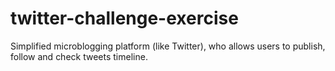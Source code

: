 # twitter-challenge-exercise
Simplified microblogging platform (like Twitter), who allows users to publish, follow and check tweets timeline.
